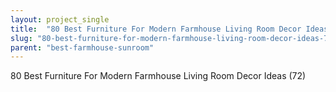```yaml
---
layout: project_single
title:  "80 Best Furniture For Modern Farmhouse Living Room Decor Ideas (72"
slug: "80-best-furniture-for-modern-farmhouse-living-room-decor-ideas-72"
parent: "best-farmhouse-sunroom"
---
```

80 Best Furniture For Modern Farmhouse Living Room Decor Ideas (72)